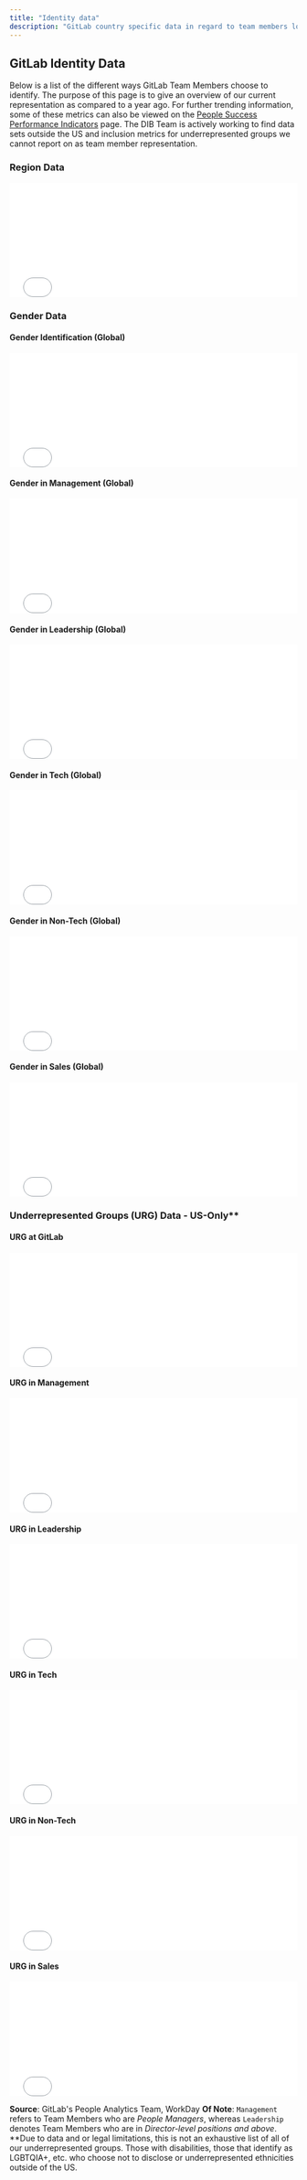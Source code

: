 ```yaml
---
title: "Identity data"
description: "GitLab country specific data in regard to team members location, gender, ethnicity, race, age etc. View data here!"
---
```


## GitLab Identity Data

Below is a list of the different ways GitLab Team Members choose to identify. The purpose of this page is to give an overview of our current representation as compared to a year ago. For further trending information, some of these metrics can also be viewed on the [People Success Performance Indicators](https://about.gitlab.com/handbook/people-group/people-success-performance-indicators/) page. The DIB Team is actively working to find data sets outside the US and inclusion metrics for underrepresented groups we cannot report on as team member representation.

### Region Data

<embed width="100%" height="200px" src="<%= signed_periscope_url(chart: 16548799, dashboard: 1131846, embed: 'v2') %>">


### Gender Data

#### Gender Identification (Global)

<embed width="100%" height="200px" src="<%= signed_periscope_url(chart: 16548802, dashboard: 1131846, embed: 'v2') %>">

#### Gender in Management (Global)

<embed width="100%" height="200px" src="<%= signed_periscope_url(chart: 16548804, dashboard: 1131846, embed: 'v2') %>">

#### Gender in Leadership (Global)

<embed width="100%" height="200px" src="<%= signed_periscope_url(chart: 16548806, dashboard: 1131846, embed: 'v2') %>">

#### Gender in Tech (Global)

<embed width="100%" height="200px" src="<%= signed_periscope_url(chart: 16548801, dashboard: 1131846, embed: 'v2') %>">

#### Gender in Non-Tech (Global)

<embed width="100%" height="200px" src="<%= signed_periscope_url(chart: 16548803, dashboard: 1131846, embed: 'v2') %>">

#### Gender in Sales (Global)

<embed width="100%" height="200px" src="<%= signed_periscope_url(chart: 16548805, dashboard: 1131846, embed: 'v2') %>">

### Underrepresented Groups (URG) Data - US-Only**

#### URG at GitLab

<embed width="100%" height="200px" src="<%= signed_periscope_url(chart: 16548809, dashboard: 1131846, embed: 'v2') %>">

#### URG in Management

<embed width="100%" height="200px" src="<%= signed_periscope_url(chart: 16548811, dashboard: 1131846, embed: 'v2') %>">

#### URG in Leadership

<embed width="100%" height="200px" src="<%= signed_periscope_url(chart: 16548812, dashboard: 1131846, embed: 'v2') %>">

#### URG in Tech

<embed width="100%" height="200px" src="<%= signed_periscope_url(chart: 16548808, dashboard: 1131846, embed: 'v2') %>">

#### URG in Non-Tech

<embed width="100%" height="200px" src="<%= signed_periscope_url(chart: 16548810, dashboard: 1131846, embed: 'v2') %>">

#### URG in Sales

<embed width="100%" height="200px" src="<%= signed_periscope_url(chart: 16548813, dashboard: 1131846, embed: 'v2') %>">

**Source**: GitLab's People Analytics Team, WorkDay
**Of Note**: `Management` refers to Team Members who are *People Managers*, whereas `Leadership` denotes Team Members who are in *Director-level positions and above*.
**Due to data and or legal limitations, this is not an exhaustive list of all of our underrepresented groups.  Those with disabilities, those that identify as LGBTQIA+, etc. who choose not to disclose or underrepresented ethnicities outside of the US.
